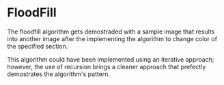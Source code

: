 # FloodFill
The floodfill algorithm gets demostraded with a sample image that results into another image after the implementing the algorithm to change color of the specified section.

This algorithm could have been implemented using an iterative approach; however, the use of recursion brings a cleaner approach that prefectly demostrates the algorithm's pattern.
